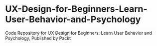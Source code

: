 # UX-Design-for-Beginners-Learn-User-Behavior-and-Psychology
Code Repository for UX Design for Beginners: Learn User Behavior and Psychology, Published by Packt
